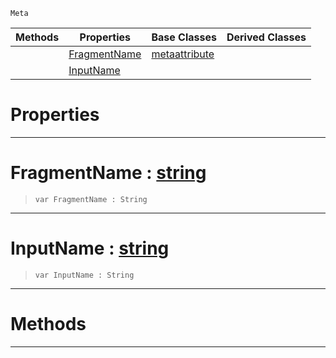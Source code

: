  `Meta`

|Methods|Properties|Base Classes|Derived Classes|
|---|---|---|---|
| |[ FragmentName](https://github.com/zeroengineteam/ZeroDocs/code_reference/class_reference/metashaderinput.markdown#fragmentname-zero-engine)|[metaattribute](https://github.com/zeroengineteam/ZeroDocs/code_reference/class_reference/metaattribute.markdown)| |
| |[ InputName](https://github.com/zeroengineteam/ZeroDocs/code_reference/class_reference/metashaderinput.markdown#inputname-zero-engine-do)| | |


 #  Properties


---  
 #  FragmentName : [string](https://github.com/zeroengineteam/ZeroDocs/code_reference/zilch_base_types/string.markdown)

> 
> ``` lang=cpp, name=Zilch
> var FragmentName : String


---  
 #  InputName : [string](https://github.com/zeroengineteam/ZeroDocs/code_reference/zilch_base_types/string.markdown)

> 
> ``` lang=cpp, name=Zilch
> var InputName : String


---  
 #  Methods


---  
 

 